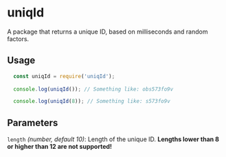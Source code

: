 # uniqId

A package that returns a unique ID, based on milliseconds and random factors.

## Usage
```js
  const uniqId = require('uniqId');
  
  console.log(uniqId()); // Something like: obs573fo9v

  console.log(uniqId(8)); // Something like: s573fo9v
```

## Parameters

`length` _(number, default 10)_: Length of the unique ID. **Lengths lower than 8 or higher than 12 are not supported!**